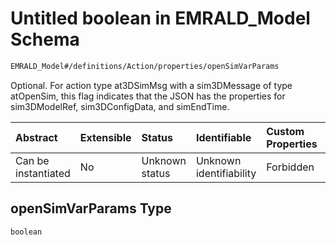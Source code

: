 # Untitled boolean in EMRALD\_Model Schema

```txt
EMRALD_Model#/definitions/Action/properties/openSimVarParams
```

Optional. For action type at3DSimMsg with a sim3DMessage of type atOpenSim, this flag indicates that the JSON has the properties for sim3DModelRef, sim3DConfigData, and simEndTime.

| Abstract            | Extensible | Status         | Identifiable            | Custom Properties | Additional Properties | Access Restrictions | Defined In                                                                                    |
| :------------------ | :--------- | :------------- | :---------------------- | :---------------- | :-------------------- | :------------------ | :-------------------------------------------------------------------------------------------- |
| Can be instantiated | No         | Unknown status | Unknown identifiability | Forbidden         | Allowed               | none                | [EMRALD\_JsonSchemaV3\_0.json\*](../../out/EMRALD_JsonSchemaV3_0.json "open original schema") |

## openSimVarParams Type

`boolean`
